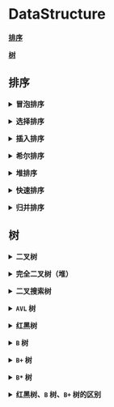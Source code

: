 # **DataStructure**

[**排序**](#排序)

[**树**](#树)


## **排序**

<b><details><summary>冒泡排序</summary></b>
</details>

<b><details><summary>选择排序</summary></b>

</details>

<b><details><summary>插入排序</summary></b>

</details>

<b><details><summary>希尔排序</summary></b>

</details>

<b><details><summary>堆排序</summary></b>

</details>

<b><details><summary>快速排序</summary></b>

</details>

<b><details><summary>归并排序</summary></b>

</details>

## **树**

<b><details><summary>二叉树</summary></b>
- **性质**
    - 非空二叉树第 `i` 层最多 `2(i-1)` 个结点 `（i >= 1）`
    - 深度为 `k` 的二叉树最多 `2k - 1` 个结点 `（k >= 1）`
    - 度为 `0` 的结点数为 `n0`，度为 `2` 的结点数为 `n2`，则 `n0 = n2 + 1`
    - 有 `n` 个结点的完全二叉树深度 `k = ⌊ log2(n) ⌋ + 1`
    - 对于含 `n` 个结点的完全二叉树中编号为 `i （1 <= i <= n）` 的结点
      - 若 `i = 1`，为根，否则双亲为 `⌊ i / 2 ⌋`
      - 若 `2i > n`，则 `i` 结点没有左孩子，否则孩子编号为 `2i`
      - 若 `2i + 1 > n`，则 `i` 结点没有右孩子，否则孩子编号为 `2i + 1`

</details>

<b><details><summary>完全二叉树（堆）</summary></b>
- **性质**
    - 大根堆：根 >= 左 && 根 >= 右
    - 小根堆：根 <= 左 && 根 <= 右

</details>


<b><details><summary>二叉搜索树</summary></b>
- **性质**
    - 左 < 根 < 右
    - 中序输出有序
- **插入**
    - 树为空，直接插入
    - 树不为空，根据搜索二叉树性质找到插入位置，插入新节点
-  **删除**
    - 首先在树中查找待删除元素 `A` ，如果不存在，则结束删除，否则继续
    - 查找到的节点分为下面情况
        - 要删除的节点 `A` 无孩子节点，直接删除，并使 `A` 节点的双亲对应的指针指向 `NULL`
        - 要删除的节点 `A` 只有左孩子节点，删除该节点，且使 `A` 节点的双亲指向 `A` 节点的左孩子
        - 要删除的节点 `A` 只有右孩子节点，删除该节点，且使 `A` 节点的双亲指向 `A` 节点的有孩子
        - 要删除的节点 `A` 有左、右孩子节点，一般采取替换的方式，从 `A` 节点的右子树中找一个最小的(或者从左子树中找到一个最大的)节点 `B`，用 `B` 的值替换待删除节点，再删除 `B`

</details>

<b><details><summary>`AVL` 树</summary></b>
- **性质**
  - 平衡因子（每个节点左右子树差值的绝对值）的值不超过`1` ，`| 左子树树高 - 右子树树高 |  <= 1`
  - 平衡二叉树必定是二叉搜索树，反之则不一定

- **插入**
    - 按照搜索二叉树的插入方式，找到待插入位置
    - 调节节点的平衡因子，如果失去平衡，则调整

- **调整**
    - `LL` 新插入的节点在失去平衡的节点的较高的左子树左侧，使用 `右单旋失去平衡节点` 解决问题
    - `RR` 新插入的节点在失去平衡的节点的较高的右子树右侧，使用 `左单旋失去平衡节点` 解决问题
    - `LR` 新插入的节点在失去平衡的节点的较高的左子树的右子树上，使用 `左单旋左子树再右单旋失去平衡节点` 解决问题
    - `RL` 新插入的节点在失去平衡的节点的较高的右子树的左子树上，使用 `右单旋右子树再左单旋失去平衡节点` 解决问题

    <table>
    <tr>
        <th width = 20%>插入方式</th>
        <th width = 60%>描述</th>
        <th width = 20%>旋转方式</th>
    </tr>
    <tr>
        <td><b>LL</b></td>
        <td>在 <b>a</b> 的左子树根节点的左子树上插入节点而破坏平衡</td>
        <td>右单旋</td>
    </tr>
    <tr>
        <td><b>RR</b></td>
        <td>在 <b>a</b> 的右子树根节点的右子树上插入节点而破坏平衡</td>
        <td>左单旋</td>
    </tr>
    <tr>
        <td><b>LR</b></td>
        <td>在 <b>a</b> 的左子树根节点的右子树上插入节点而破坏平衡</td>
        <td>先左旋后右旋</td>
    </tr>
    <tr>
        <td><b>RL</b></td>
        <td>在 <b>a</b> 的右子树根节点的左子树上插入节点而破坏平衡</td>
        <td>先右旋后左旋</td>
    </tr>
    </table>

</details>

<b><details><summary>红黑树</summary></b>
- **性质**
  - 节点是红色或黑色
  - 根是黑色
  - 所有叶子都是黑色（叶子是 NIL 节点）
  - 每个红色节点必须有两个黑色的子节点。（从每个叶子到根的所有路径上不能有两个连续的红色节点。）（新增节点的父节点必须相同）
  - 从任一节点到其每个叶子的所有简单路径都包含相同数目的黑色节点。（新增节点必须为红）
- **插入**
    - 按照搜索二叉树规则插入节点
    - 判断红黑树是否被破坏，如果没有那么插入结束，如果被破坏则进行调整
- **调整**

    假设: `cur` 为当前节点，`p` 为双亲节点，`u` 为双亲节点的兄弟节点，`g` 为双亲节点的双亲节点
    - `cur` 为 **`红`**， `p` 为 **黑**，`u` 存在且为 **`红`**
        - 将 `p`、`u` 改为 **黑**，`g` 改为 **`红`**，然后把 `g` 当成 `cur` ，继续向上调整

        ![rbtree1](https://github.com/Mmmmmmi/MyNote/blob/master/resource/RBTree1.png)
    - `cur` 为 **`红`**， `p` 为 **`红`**， `g` 为 **黑**， `u` 不存在 或 `u` 为 **黑**
        - `p` 为 `g` 的左孩子， `cur` 为 `p` 的左孩子，则进行右单旋。相反， `p` 为 `g` 的右孩子， `cur` 为 `p` 的右孩子，则进行左单旋
        - `p` 变 **黑** ， `g` 变 **`红`**

        ![rbtree2](https://github.com/Mmmmmmi/MyNote/blob/master/resource/RBTree2.png)
    - `cur` 为 **`红`** ， `p` 为 **`红`**， `g` 为 **黑**， `u` 不存在 或 `u` 为 **黑**
        - `p` 为 `g` 的左孩子，`cur` 为 `p` 的右孩子，则针对 `p` 做左单旋；相反， `p` 为 `g` 的右孩子，`cur` 为 `p` 的左孩子，则针对 `p` 做右单旋。则转换成了情况 `2`

        ![rbtree3](https://github.com/Mmmmmmi/MyNote/blob/master/resource/RBTree3.png)

</details>

<b><details><summary>`B` 树</summary></b>

- **性质**

    - 根节点至少有两个孩子，至少有一个关键字（孩子可以看成指针，关键字可以看成 `Data`）
    - 对于`M` 阶 `B` 树， 每个非根节点至少有 `M/2(上取整)` 个孩子,至多有 `M` 个孩子
    - 每个非根节点至少有 `M/2(上取整)-1` 个关键字,至多有 `M-1` 个关键字，并且以升序排列
    - 每个结点中的关键字都按照从小到大的顺序排列，`key[i]` 和 `key[i+1]` 之间的孩子节点的值介于 `key[i]、key[i+1]`之间
    - 所有叶子结点都位于同一层，或者说根结点到每个叶子结点的长度都相同
- **插入**

    插入操作是指插入一条记录，即`（key, value）`的键值对。如果 `B` 树中已存在需要插入的键值对，则用需要插入的`value` 替换旧的 `value` 。若 `B` 树不存在这个 `key` ，则一定是在叶子结点中进行插入操作

    1. 根据要插入的 `key` 的值，找到叶子结点并插入

    2. 判断当前结点 `key` 的个数是否小于等于 `M-1` ，若满足则结束，否则进行第 `3` 步

    3. 以结点中间的 `key` 为中心分裂成左右两部分，然后将这个中间的 `key` 插入到父结点中，这个 `key` 的左子树指向分裂后的左半部分，这个 `key` 的右子支指向分裂后的右半部分，然后将当前结点指向父结点，继续进行第 `3` 步
- **删除**

    删除操作是指，根据 `key` 删除记录，如果 `B` 树中的记录中不存对应 `key` 的记录，则删除失败

    1. 如果当前需要删除的 `key` 位于非叶子结点上，则用后继 `key`（这里的后继 `key` 均指后继记录的意思）覆盖要删除的 `key` ，然后在后继 `key` 所在的子支中删除该后继 `key` 。此时后继 `key` 一定位于叶子结点上，这个过程和二叉搜索树删除结点的方式类似。删除这个记录后执行第 `2` 步

    2. 该结点 `key` 个数大于等于 `M/2(上取整)-1` ，结束删除操作，否则执行第 `3` 步

    3. 如果兄弟结点 `key` 个数大于 `M/2(上取整)-1` ，则父结点中的 `key` 下移到该结点，兄弟结点中的一个 `key` 上移，删除操作结束。否则，将父结点中的 `key` 下移与当前结点及它的兄弟结点中的 `key` 合并，形成一个新的结点。原父结点中的`key` 的两个孩子指针就变成了一个孩子指针，指向这个新结点。然后当前结点的指针指向父结点，重复上第 `2` 步。有些结点它可能既有左兄弟，又有右兄弟，那么我们任意选择一个兄弟结点进行操作即可

</details>

<b><details><summary>`B+` 树</summary></b>
- **性质**
    - `B+` 树是 `B` 树的变形，也是一种多路搜索树，其基本定义与 `B` 树相同，除此之外 `B+` 树还有以下的要求：
    - `B+` 树包含 `2` 种类型的结点：内部结点（也称索引结点）和叶子结点。根结点本身即可以是内部结点，也可以是叶子结点。根结点的关键字个数最少可以只有 `1` 个
    - `B+` 树与 `B` 树最大的不同是内部结点不保存数据，只用于索引，所有数据（或者说记录）都保存在叶子结点中
    - `M` 阶 `B+` 树表示了内部结点最多有 `M-1` 个关键字（或者说内部结点最多有 `M` 个子树），阶数 `M` 同时限制了叶子结点最多存储 `M-1` 个记录
    - 内部结点中的 `key` 都按照从小到大的顺序排列，对于内部结点中的一个 `key` ，左树中的所有 `key` 都小于它，右子树中的 `key` 都大于等于它。叶子结点中的记录也按照 `key` 的大小排列
    - 每个叶子结点都存有相邻叶子结点的指针，叶子结点本身依关键字的大小自小而大顺序链接
- **插入**

    1. 若为空树，创建一个叶子结点，然后将记录插入其中，此时这个叶子结点也是根结点，插入操作结束

    2. 针对叶子类型结点：根据 `key` 值找到叶子结点，向这个叶子结点插入记录。插入后，若当前结点 `key` 的个数小于等于 `M-1` ，则插入结束。否则将这个叶子结点分裂成左右两个叶子结点，左叶子结点包含前 `M/2` 个记录，右结点包含剩下的记录，将第 `M/2+1` 个记录的 `key` 进位到父结点中（父结点一定是索引类型结点），进位到父结点的 `key` 左孩子指针向左结点，右孩子指针向右结点。将当前结点的指针指向父结点，然后执行第 `3` 步

    3. 针对索引类型结点：若当前结点 `key` 的个数小于等于 `M-1` ，则插入结束。否则，将这个索引类型结点分裂成两个索引结点，左索引结点包含前 `(M-1)/2` 个 `key` ，右结点包含 `M-(M-1)/2` 个 `key` ，将第 `M/2` 个 `key` 进位到父结点中，进位到父结点的 `key` 左孩子指向左结点, 进位到父结点的 `key` 右孩子指向右结点。将当前结点的指针指向父结点，然后重复第 `3` 步
- **删除**

    如果叶子结点中没有相应的 `key` ，则删除失败。否则执行下面的步骤

    1. 删除叶子结点中对应的 `key` 。删除后若结点的 `key` 的个数大于等于 `Math.ceil(M-1)/2 – 1` ，删除操作结束,否则执行第 `2` 步

    2. 若兄弟结点 `key` 有富余 `（大于M/2(上取整) – 1）` ，向兄弟结点借一个记录，同时用借到的 `key` 替换父结（指当前结点和兄弟结点共同的父结点）点中的 `key` ，删除结束。否则执行第 `3` 步

    3. 若兄弟结点中没有富余的 `key` ，则当前结点和兄弟结点合并成一个新的叶子结点，并删除父结点中的 `key`（父结点中的这个 `key` 两边的孩子指针就变成了一个指针，正好指向这个新的叶子结点），将当前结点指向父结点（必为索引结点），执行第 `4` 步（第 `4` 步以后的操作和 `B` 树就完全一样了，主要是为了更新索引结点）

    4. 若索引结点的 `key` 的个数大于等于 `M/2(上取整) – 1` ，则删除操作结束。否则执行第 `5` 步

    5. 若兄弟结点有富余，父结点 `key` 下移，兄弟结点 `key` 上移，删除结束。否则执行第 `6` 步

    6. 当前结点和兄弟结点及父结点下移 `key` 合并成一个新的结点。将当前结点指向父结点，重复第 `4` 步

    注意，通过 `B+` 树的删除操作后，索引结点中存在的 `key` ，不一定在叶子结点中存在对应的记录

</details>

<b><details><summary>`B*` 树</summary></b>
- **性质**
    - `B*` 树是 `B+` 树的变形，在 `B+` 树的非根和非叶子节点再增加指向兄弟节点的指针。

</details>

<b><details><summary>红黑树、`B` 树、`B+` 树的区别</summary></b>
- 红黑树的深度比较大，而 `B` 树和 `B+` 树的深度则相对要小一些
- `B+` 树则将数据都保存在叶子节点，同时通过链表的形式将他们连接在一起
- `B Tree` 与 `B+ Tree`

    ![B-B+_Tree](https://github.com/Mmmmmmi/MyNote/blob/master/resource/B-B+_Tree.png)

    区别

    1. `B+` 树中只有叶子节点会带有指向记录的指针（ROWID），而 `B` 树则所有节点都带有，在内部节点出现的索引项不会再出现在叶子节点中

    2. `B+` 树中所有叶子节点都是通过指针连接在一起，而 `B` 树不会

    `B` 树的优点

    1. 对于在内部节点的数据，可直接得到，不必根据叶子节点来定位

    `B+` 树的优点

    1. 非叶子节点不会带上 `ROWID` ，这样，一个块中可以容纳更多的索引项，一是可以降低树的高度。二是一个内部节点可以定位更多的叶子节点

    2. 叶子节点之间通过指针来连接，范围扫描将十分简单，而对于 `B` 树来说，则需要在叶子节点和内部节点不停的往返移动

</details>
